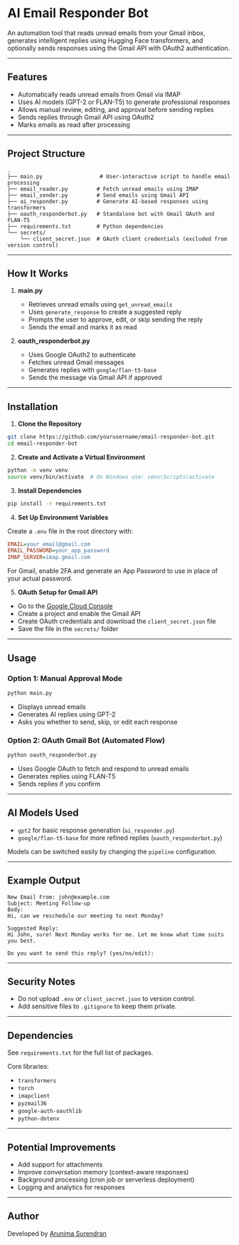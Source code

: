 
# AI Email Responder Bot

An automation tool that reads unread emails from your Gmail inbox, generates intelligent replies using Hugging Face transformers, and optionally sends responses using the Gmail API with OAuth2 authentication.

---

## Features

- Automatically reads unread emails from Gmail via IMAP  
- Uses AI models (GPT-2 or FLAN-T5) to generate professional responses  
- Allows manual review, editing, and approval before sending replies  
- Sends replies through Gmail API using OAuth2  
- Marks emails as read after processing

---

## Project Structure

```
.
├── main.py                  # User-interactive script to handle email processing
├── email_reader.py         # Fetch unread emails using IMAP
├── email_sender.py         # Send emails using Gmail API
├── ai_responder.py         # Generate AI-based responses using transformers
├── oauth_responderbot.py   # Standalone bot with Gmail OAuth and FLAN-T5
├── requirements.txt        # Python dependencies
└── secrets/
    └── client_secret.json  # OAuth client credentials (excluded from version control)
```

---

## How It Works

1. **main.py**
   - Retrieves unread emails using `get_unread_emails`
   - Uses `generate_response` to create a suggested reply
   - Prompts the user to approve, edit, or skip sending the reply
   - Sends the email and marks it as read

2. **oauth_responderbot.py**
   - Uses Google OAuth2 to authenticate
   - Fetches unread Gmail messages
   - Generates replies with `google/flan-t5-base`
   - Sends the message via Gmail API if approved

---

## Installation

1. **Clone the Repository**

```bash
git clone https://github.com/yourusername/email-responder-bot.git
cd email-responder-bot
```

2. **Create and Activate a Virtual Environment**

```bash
python -m venv venv
source venv/bin/activate  # On Windows use: venv\Scripts\activate
```

3. **Install Dependencies**

```bash
pip install -r requirements.txt
```

4. **Set Up Environment Variables**

Create a `.env` file in the root directory with:

```ini
EMAIL=your_email@gmail.com
EMAIL_PASSWORD=your_app_password
IMAP_SERVER=imap.gmail.com
```

For Gmail, enable 2FA and generate an App Password to use in place of your actual password.

5. **OAuth Setup for Gmail API**

- Go to the [Google Cloud Console](https://console.cloud.google.com/)
- Create a project and enable the Gmail API
- Create OAuth credentials and download the `client_secret.json` file
- Save the file in the `secrets/` folder

---

## Usage

### Option 1: Manual Approval Mode

```bash
python main.py
```

- Displays unread emails
- Generates AI replies using GPT-2
- Asks you whether to send, skip, or edit each response

### Option 2: OAuth Gmail Bot (Automated Flow)

```bash
python oauth_responderbot.py
```

- Uses Google OAuth to fetch and respond to unread emails
- Generates replies using FLAN-T5
- Sends replies if you confirm

---

## AI Models Used

- `gpt2` for basic response generation (`ai_responder.py`)
- `google/flan-t5-base` for more refined replies (`oauth_responderbot.py`)

Models can be switched easily by changing the `pipeline` configuration.

---

## Example Output

```
New Email From: john@example.com
Subject: Meeting Follow-up
Body:
Hi, can we reschedule our meeting to next Monday?

Suggested Reply:
Hi John, sure! Next Monday works for me. Let me know what time suits you best.

Do you want to send this reply? (yes/no/edit):
```

---

## Security Notes

- Do not upload `.env` or `client_secret.json` to version control.
- Add sensitive files to `.gitignore` to keep them private.

---

## Dependencies

See `requirements.txt` for the full list of packages.

Core libraries:

- `transformers`
- `torch`
- `imapclient`
- `pyzmail36`
- `google-auth-oauthlib`
- `python-dotenv`

---

## Potential Improvements

- Add support for attachments
- Improve conversation memory (context-aware responses)
- Background processing (cron job or serverless deployment)
- Logging and analytics for responses

---

## Author

Developed by [Arunima Surendran](https://github.com/arunimakanavu)
